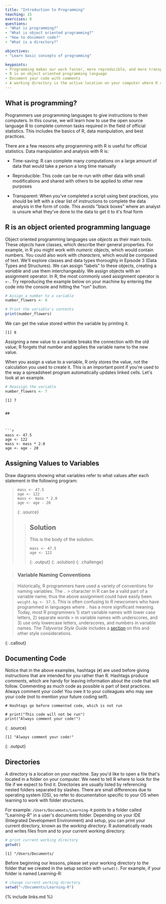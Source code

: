 ```yaml
---
title: "Introduction to Programming"
teaching: 15
exercises: 0
questions:
- "What is programming?"
- "What is object oriented programming?"
- "How to document code?"
- "What is a directory?"

objectives:
- "Learn basic concepts of programming"

keypoints:
- Programming makes our work faster, more reproducible, and more transparent. 
- R is an object oriented programming language
- Document your code with comments
- A working directory is the active location on your computer where R can read and write files
---
```


## What is programming?

Programmers use programming languages to give instructions to their computers. In this course, we will learn how to use the open source language R to complete common tasks required in the field of official statistics. This includes the basics of R, data manipulation, and best practices. 

There are a few reasons why programming with R is useful for official statistics. Data manipulation and analysis with R is:

* Time-saving: R can complete many computations on a large amount of data that would take a person a long time manually

* Reproducible: This code can be re-run with other data with small modifications and shared with others to be applied to other new purposes

* Transparent: When you've completed a script using best practices, you should be left with a clear list of instructions to complete the data analysis in the form of code. This avoids "black boxes" where an analyst is unsure what they've done to the data to get it to it's final form


## R is an object oriented programming language

Object oriented programming languages use *objects* as their main tools. These *objects* have classes, which describe their general properties. For example, in R you might work with *numeric* objects, which would contain numbers. You could also work with *characters*, which would be composed of text. We'll explore classes and data types thoroughly in Episode 3 (Data Types and Structures). We can assign "labels" to these objects, creating a *variable* and use them interchangeably. We assign objects with an assignment operator. In R, the most commonly used assignment operator is `<-`. Try reproducing the example below on your machine by entering the code into the console and hitting the "run" button. 

```r
# Assign a number to a variable
number_flowers <- 8

# Print the variable's contents
print(number_flowers)
```

We can get the value stored within the variable by printing it. 
```output
[1] 8
```
Assigning a new value to a variable breaks the connection with the old value; R forgets that number and applies the variable name to the new value.

When you assign a value to a variable, R only stores the value, not the calculation you used to create it. This is an important point if you're used to the way a spreadsheet program automatically updates linked cells. Let's look at an example.

```r
# Reassign the variable
number_flowers <- 7
```

```output
[1] 7
```


```challenge

## 



```r
mass <- 47.5
age <- 122
mass <- mass * 2.0
age <- age - 20
```

 ## Assigning Values to Variables

 Draw diagrams showing what variables refer to what values after each statement in the following program:

> ~~~
> mass <- 47.5
> age <- 122
> mass <- mass * 2.0
> age <- age - 20
> ~~~
> {: .source}
>
> > ## Solution
> >
> > This is the body of the solution.
> >
> > ~~~
> > mass <- 47.5
> > age <- 122
> > ~~~
> > {: .output}
> {: .solution}
{: .challenge}






> ### Variable Naming Conventions

> Historically, R programmers have used a variety of conventions for naming variables. The `.` > character in R can be a valid part of a variable name; thus the above assignment could have 
> easily been `weight.kg <- 57.5`. This is often confusing to R newcomers who have programmed 
> in languages where `.` has a more significant meaning.
> Today, most R programmers 1) start variable names with lower case letters, 2) separate words > in variable names with underscores, and 3) use only lowercase letters, underscores, and 
> numbers in variable names. The *Tidyverse Style Guide* includes
> a [section](https://style.tidyverse.org/syntax.html) on this and other style considerations.

{: .callout}


## Documenting Code

Notice that in the above examples, hashtags (`#`) are used before giving instructions that are intended for you rather than R. Hashtags produce *comments*, which are handy for leaving information about the code that will follow. Commenting as much code as possible is part of best practices. Always comment your code! You owe it to your colleagues who may see your code (not to mention your future coding self).

~~~
# Hashtags go before commented code, which is not run

# print("This code will not be run")
print("Always comment your code!")
~~~
{: .source}

~~~
[1] "Always comment your code!"
~~~
{: .output}


## Directories

A directory is a location on your machine. Say you'd like to open a file that's located in a folder on your computer. We need to tell R where to look for the file if we expect to find it. Directories are usually listed by referencing nested folders separated by slashes. There are small differences due to operating system (OS), so refer to documentation specific to your OS when learning to work with folder structures. 

For example: `/Users/Documents/Learning-R` points to a folder called "Learning-R" in a user's documents folder. Depending on your IDE (Integrated Development Environment) and setup, you can print your current directory, known as the *working directory*. R automatically reads and writes files from and to your current working directory. 


```r
# print current working directory 
getwd()
```

```output
[1] "/Users/Documents/
```

Before beginning our lessons, please set your working directory to the folder that we created in the setup section with `setwd()`. For example, if your folder is named Learning-R:

```r
# change current working directory 
setwd("~/Documents/Learning-R")
```

{% include links.md %}

